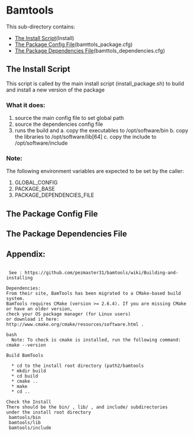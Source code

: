 # Bamtools
 
This sub-directory contains:
 - [The Install Script](#the-install-script)(Install)
 - [The Package Config File](#the-package-config-file)(bamttols_package.cfg)
 - [The Package Dependencies File](#the-package-dependencies-file)(bamttols_dependencies.cfg)

## The Install Script
 This script is called by the main install script 
(install_package.sh)  to build and install  a new version of the package 

### What it does:
  1) source the main config file to set global path
  2) source the dependencies config file
  3) runs the build and 
     a. copy  the executables to /opt/software/bin
     b. copy  the libraries to /opt/software/lib[64]
     c. copy  the include to /opt/software/include
 

### Note:
The following environment variables are expected to be set by the caller:

 1) GLOBAL_CONFIG
 2) PACKAGE_BASE
 3) PACKAGE_DEPENDENCIES_FILE


## The Package Config File 
## The Package Dependencies File

## Appendix:
```

 See : https://github.com/pezmaster31/bamtools/wiki/Building-and-installing 
 
Dependencies:
From their site, BamTools has been migrated to a CMake-based build system.
BamTools requires CMake (version >= 2.6.4). If you are missing CMake or have an older version, 
check your OS package manager (for Linux users) 
or download it here: http://www.cmake.org/cmake/resources/software.html .

bash
  Note: To check is cmake is installed, run the following command: cmake --version

Build BamTools

  * cd to the install root directory (path2/bamtools
  * mkdir build
  * cd build
  * cmake ..
  * make
  * cd ..

Check the Install
There should be the bin/ , lib/ , and include/ subdirectories 
under the install root directory
 bamtools/bin
 bamtools/lib
 bamtools/include
```
